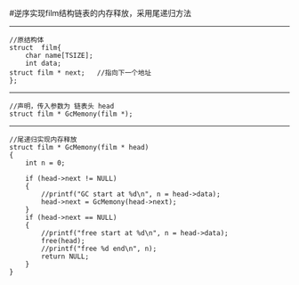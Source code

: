 #逆序实现film结构链表的内存释放，采用尾递归方法
  
  ---
	//原结构体
	struct  film{
		char name[TSIZE];
		int data;
	struct film * next;   //指向下一个地址
	};
	
---
	//声明，传入参数为 链表头 head
	struct film * GcMemony(film *);
---
	//尾递归实现内存释放
	struct film * GcMemony(film * head)
	{
		int n = 0;

		if (head->next != NULL)
		{
			//printf("GC start at %d\n", n = head->data);
			head->next = GcMemony(head->next);
		}
		if (head->next == NULL)
		{
			//printf("free start at %d\n", n = head->data);
			free(head);
			//printf("free %d end\n", n);
			return NULL;
		}
	}

